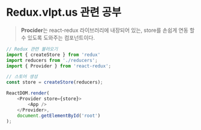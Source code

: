 # Redux.vlpt.us 관련 공부


> **Procider**는 react-redux 라이브러리에 내장되어 있는, store를 손쉽게 연동 할 수 있도록 도와주는 컴포넌트이다.

```javascript
// Redux 관련 불러오기
import { createStore } from 'redux'
import reducers from './reducers';
import { Provider } from 'react-redux';

// 스토어 생성
const store = createStore(reducers);

ReactDOM.render(
    <Provider store={store}>
        <App />
    </Provider>,
    document.getElementById('root')
);
```